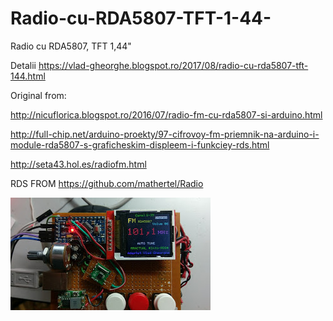 # Radio-cu-RDA5807-TFT-1-44-
Radio cu RDA5807, TFT 1,44" 

Detalii https://vlad-gheorghe.blogspot.ro/2017/08/radio-cu-rda5807-tft-144.html

Original from:

http://nicuflorica.blogspot.ro/2016/07/radio-fm-cu-rda5807-si-arduino.html

http://full-chip.net/arduino-proekty/97-cifrovoy-fm-priemnik-na-arduino-i-module-rda5807-s-graficheskim-displeem-i-funkciey-rds.html

http://seta43.hol.es/radiofm.html

RDS FROM https://github.com/mathertel/Radio

![poza](https://github.com/vlad-gheorghe/Radio-cu-RDA5807-TFT-1-44-/blob/master/IMAG0190.jpg)
